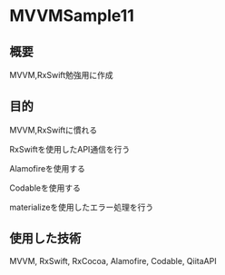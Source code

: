 # MVVMSample11
## 概要
MVVM,RxSwift勉強用に作成
## 目的
MVVM,RxSwiftに慣れる

RxSwiftを使用したAPI通信を行う

Alamofireを使用する

Codableを使用する

materializeを使用したエラー処理を行う
## 使用した技術
MVVM, RxSwift, RxCocoa, Alamofire, Codable, QiitaAPI

